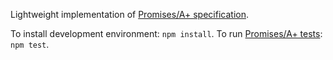Lightweight implementation of [Promises/A+ specification][].

[Promises/A+ specification]: https://github.com/promises-aplus/promises-spec

To install development environment: `npm install`.
To run [Promises/A+ tests][]: `npm test`.

[Promises/A+ tests]: https://github.com/promises-aplus/promises-tests

